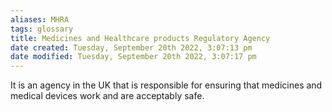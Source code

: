 ```yaml
---
aliases: MHRA
tags: glossary 
title: Medicines and Healthcare products Regulatory Agency
date created: Tuesday, September 20th 2022, 3:07:13 pm
date modified: Tuesday, September 20th 2022, 3:07:17 pm
---
```

It is an agency in the UK that is responsible for ensuring that medicines and medical devices work and are acceptably safe.